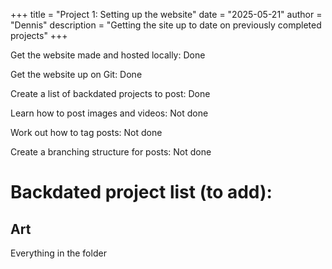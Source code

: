 +++
title = "Project 1: Setting up the website"
date = "2025-05-21"
author = "Dennis"
description = "Getting the site up to date on previously completed projects"
+++

Get the website made and hosted locally: Done

Get the website up on Git: Done

Create a list of backdated projects to post: Done

Learn how to post images and videos: Not done

Work out how to tag posts: Not done

Create a branching structure for posts: Not done


# Backdated project list (to add):

## Art

Everything in the folder 